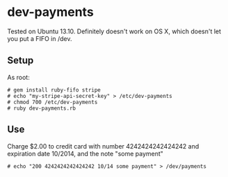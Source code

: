 dev-payments
============

Tested on Ubuntu 13.10. Definitely doesn't work on OS X, which doesn't let you put a FIFO in /dev.

Setup
-----

As root:

    # gem install ruby-fifo stripe
    # echo "my-stripe-api-secret-key" > /etc/dev-payments
    # chmod 700 /etc/dev-payments
    # ruby dev-payments.rb

Use
---

Charge $2.00 to credit card with number 4242424242424242 and expiration date 10/2014, and the note "some payment"

    # echo "200 4242424242424242 10/14 some payment" > /dev/payments

 

